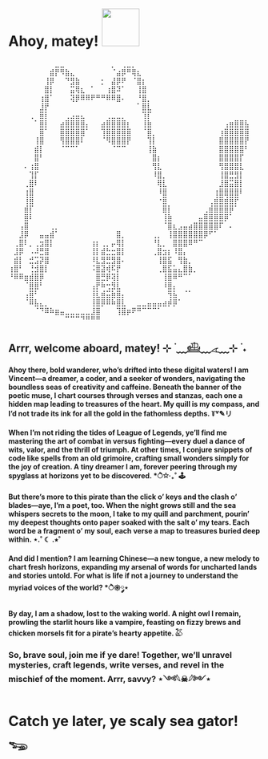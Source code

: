 # Ahoy, matey! <img src="https://github.com/Anmol-Baranwal/Cool-GIFs-For-GitHub/assets/74038190/2c79649a-b04c-4c78-998f-c126db48305c" width="75">&nbsp;

⠀⠀⠀⠀⠀⠀⠀⠀⠀⣀⣀⠀⠀⠀⠀⠀⠀⠀⠀⠀⡀⠀⢀⣀⡀⠀⠀⠀⠀⠀⠀⠀⠀⠀⠀⠀⠀⠀⠀⠀⠀⠀⠀⠀⠀⠀⠀
⠀⠀⠀⠀⠀⠀⠀⠀⣾⡟⠻⣷⣄⠀⠀⠀⠀⠀⠀⠀⠈⣴⡿⠛⢿⣆⠀⠀⠀⠀⠀⠀⠀⠀⠀⠀⠀⠀⠀⠀⠀⠀⠀⠀⠀⠀⠀
⠀⠀⠀⠀⠀⠀⠀⢸⡿⠀⠀⠙⣻⣷⠀⠀⠀⠀⡂⠀⣼⡿⠟⠀⠈⣿⡆⠀⠀⠀⠀⠀⠀⠀⠀⠀⠀⠀⠀⠀⠀⠀⠀⠀⠀⠀⠀
⠀⠀⠀⠀⠀⠀⠀⣿⡇⠀⠀⠀⣭⢿⣆⠀⠁⠀⠀⢰⣿⠽⠁⠀⠀⢸⣿⠀⠀⠀⠀⠀⠀⠀⠀⠀⠀⠀⠀⠀⠀⠀⠀⠀⠀⠀⠀
⠀⠀⠀⠀⠀⠀⢰⣿⠁⠀⠀⠀⢽⡿⠿⠿⠟⠛⠛⠿⠿⣿⠄⠀⠀⠘⣿⡀⠀⠀⠀⠀⠀⠀⠀⠀⠀⠀⠀⠀⠀⠀⠀⠀⠀⠀⠀
⠀⠀⠀⠀⠀⠀⣸⡟⠀⠀⠀⠀⠀⠀⠀⠀⠀⠀⠀⠀⠀⠀⠀⠀⠀⠁⣿⣇⠀⠀⠀⠀⠀⠀⠀⠀⠀⠀⠀⠀⠀⠀⠀⠀⠀⠀⠀
⠀⠀⠀⠀⢀⠀⣿⡇⠀⠀⠀⢀⣠⣤⣄⠀⠀⠀⠀⢀⣀⣀⡀⠀⠀⠀⢹⡏⠀⠀⠀⠀⠀⠀⠀⠀⠀⠀⠀⠀⠀⠀⠀⠀⠀⠀⠀
⠀⠀⠀⠀⠀⠁⣿⡇⠀⠀⣴⣿⣿⣿⣿⡄⠀⠀⣴⣿⣿⣿⣿⡆⠀⠀⢸⣷⠀⠀⠀⠀⠀⠀⠀⠀⠀⠀⠀⠀⠀⠀⢠⣶⣿⣿⣧ 
⠀⠀⠀⠀⠀⠀⣿⠁⠀⠀⣿⣿⣿⣿⣿⠁⠀⠀⢹⣿⣿⣿⣿⣿⠀⠀⠈⣿⡀⠀⠀⠀⠀⠀⠀⠀⠀⠀⠀⠀⠀⢰⣿⣿⣿⣿⣿
⠀⠀⠀⠀⠀⢸⣿⠀⠀⠀⢻⣿⣿⣿⠇⠀⠀⠀⠈⠻⣿⣿⣿⡟⠀⠀⠀⢹⡇⠀⠀⠀⠀⠀⠀⠀⠀⠀⠀⠀⠀⣿⣿⣿⣿⣿⡟
⠀⠀⠀⠀⠀⣾⡇⠀⠀⠀⠈⠉⠉⠁⠀⠀⠀⠀⠀⠀⠈⠉⠉⠀⠀⠀⠀⢸⣷⠀⠀⠀⠀⠀⠀⠀⠀⠀⠀⠀⠀⣿⣿⣿⣿⣿⠃
⠀⠀⠀⠀⠀⣿⠃⠀⠀⠀⠀⠀⠀⠀⠀⠀⠀⠀⠀⠀⠀⠀⠀⠀⠀⠀⠀⠀⣿⡆⠀⠀⠀⠀⠀⠀⠀⠀⠀⠀⠀⣿⣿⣿⣿⡏⠀
⠀⠀⠀⠄⢰⣿⠀⠀⠀⠀⠀⠀⠀⠀⠀⠀⠀⠀⠀⠀⠀⠀⠀⠀⠀⠀⠀⠀⢻⣇⠀⠀⠀⠀⠀⠀⠀⠀⠀⠀⠀⢻⣿⣿⣿⣇⠀
⠀⠀⠀⠀⢹⡏⠀⠀⠀⠀⠀⠀⠀⠀⠀⠀⠀⠀⠀⠀⠀⠀⠀⠀⠀⠀⠀⠀⠸⣿⡀⠀⠀⠀⠀⠀⠀⠀⠀⠀⠀⢸⣿⣛⣻⡇⠀
⠀⠀⠀⢀⣿⠇⠀⠀⠀⠀⠀⠀⠀⠀⠀⠀⠀⠀⠀⠀⠀⠀⠀⠀⠀⠀⠀⠀⠀⢿⣇⠀⠀⠀⠀⠀⠀⠀⠀⠀⠀⣸⣿⣭⣿⡇⠀
⠀⠀⠀⢰⣿⠀⠀⠀⠀⠀⠀⠀⠀⠀⠀⠀⠀⠀⠀⠀⠀⠀⠀⠀⠀⠀⠀⠀⠀⠸⣿⠀⠀⠀⠀⠀⠀⠀⠀⠀⢰⣿⣿⣿⣿⠇⠀
⠀⠀⠀⢸⣿⠀⠀⠀⠀⠀⠀⠀⠀⠀⠀⠀⠀⠀⠀⠀⠀⠀⠀⠀⠀⠀⠀⠀⠀⠐⣿⠀⠀⠀⠀⠀⠀⠀⠀⢀⣾⣿⣾⣿⡟⠀⠀
⠀⠀⠀⣾⡏⠀⠀⠀⠀⠀⠀⠀⠀⠀⠀⠀⠀⠀⠀⠀⠀⠀⠀⠀⠀⠀⠀⠀⠀⠀⣿⡇⠀⠀⠀⠀⠀⠀⢀⣾⣿⣿⣿⡿⠁⠀⠀
⠀⠀⠀⣿⠇⠀⠀⠀⠀⠀⠀⠀⠀⠀⠀⠀⠀⠀⠀⠀⠀⠀⠀⠀⠀⠀⠀⠀⠀⠀⢸⣷⠀⠀⠀⠀⠀⣤⣿⣿⣿⣿⡿⠁⠀⠀⠀
⠀⠀⢠⣿⠀⠀⠀⠀⢀⡀⠀⠀⠀⠀⠀⠀⠀⠀⠀⠀⠀⠀⠀⠀⠀⠀⠀⠀⠀⠀⠈⣿⣆⣠⣤⣴⣿⣿⣿⣿⣿⠏⠀⠄⠀⠀⠀
⠀⠀⣸⡿⠀⠀⣤⣤⣾⠁⠀⠀⠀⠀⠀⠀⠀⠀⠀⠀⠀⣿⡀⠀⠀⠀⠀⠀⢀⡀⠀⢸⣿⣿⣿⣿⣿⣿⡿⠋⠁⠀⠀⠀⠀⠀⠀
⠀⢀⣿⠇⡀⢀⣲⣿⡇⠀⠀⠀⠀⠀⠀⠀⢰⡆⢀⡀⡤⢿⡇⠀⠀⠀⠀⠀⠘⣇⡀⠀⣿⣿⣿⠿⠛⠉⠀⠀⠀⠀⠀⠀⠀⠀⠀
⠀⣸⡿⠀⠠⠼⣛⣿⠀⠀⠀⠀⠀⠀⠀⠀⢸⡇⣾⣓⣒⣿⡇⠀⠀⠀⠀⠀⢀⣿⣲⡆⠸⣿⡄⠀⠀⠀⠀⠀⠀⠀⠀⠀⠀⠀⠀
⠀⣾⡇⠀⣚⣩⡽⣿⠀⠀⠀⠀⠀⠀⠀⠀⠸⣇⣻⣛⣻⣿⠄⠀⠀⠀⠀⠀⠀⢸⣿⣯⠀⢻⣷⡀⠀⠀⠀⠀⠀⠀⠀⠀⠀⠀⠀
⢰⣿⠃⠀⢘⣺⣿⡇⠀⠀⠀⠀⠀⠀⠀⠀⠨⣿⣽⢾⠯⡟⠀⠀⠀⠀⠀⠀⠀⢀⣿⣯⣥⣄⣿⣷⡀⠀⠀⠀⠀⠀⠀⠀⠀⠀⠀
⠘⠿⠿⣶⣾⣿⡿⠀⠀⠀⠀⠀⠀⠀⠀⠀⠀⣿⣛⡿⢽⡇⠀⠀⠀⠀⠀⠀⠀⠀⢸⣿⠿⠛⠉⠁⠀⠀⠀⠀⠀⠀⠀⠀⠀⠀⠀
⠀⠀⠀⠈⣿⣿⠃⠀⠀⠀⠀⠀⠀⠀⠀⠀⢠⡟⠷⢒⣻⣇⠀⠀⠀⠀⠀⠀⠀⠀⠸⣿⡄⠀⠀⠀⠀⠀⠀⠀⠀⠀⠀⠀⠀⠀⠀
⠀⠀⠀⢠⣿⠃⠀⠀⠀⠀⠀⠀⠀⠀⠀⠀⢸⣇⣾⣭⣷⣿⡄⠀⠀⠀⠀⠀⠀⠀⠀⢻⣧⠀⠈⠁⠀⠀⠀⠀⠀⠀⠀⠀⠀⠀⠀
⠀⠀⠀⠈⠿⣧⣄⡀⠀⠀⠀⠀⠀⠀⠀⠀⢸⣿⡿⠿⠷⣿⣇⠀⠀⣀⣀⣤⣤⣤⣴⡾⡿⠁⠀⠀⠀⠀⠀⠀⠀⠀⠀⠀⠀⠀⠀
⠀⠀⠀⠀⠀⠈⠙⠿⠷⣶⣤⣀⣀⣀⣀⣀⣸⣿⠀⠀⠀⢹⣿⡶⠟⠛⠉⠉⠉⠁⠀⠀⠀⠀⠀⠀⠀⠀⠀⠀⠀⠀⠀⠀⠀⠀⠀
⠀⠀⠀⠀⠀⠀⠀⠀⠀⠀⠀⠉⠉⠉⠙⠛⠛⠛⠀⠀⠀⠀⠀⠀⠀⠀⠀⠀⠀⠀⠀⠀⠀⠀⠀⠀⠀⠀⠀⠀⠀⠀⠀⠀⠀⠀⠀

## Arrr, welcome aboard, matey! ⊹ ࣪ ﹏𓊝﹏𓂁﹏⊹ ࣪ ˖

#### Ahoy there, bold wanderer, who’s drifted into these digital waters! I am Vincent—a dreamer, a coder, and a seeker of wonders, navigating the boundless seas of creativity and caffeine. Beneath the banner of the poetic muse, I chart courses through verses and stanzas, each one a hidden map leading to treasures of the heart. My quill is my compass, and I’d not trade its ink for all the gold in the fathomless depths. ꒦꒷✎リ
#### When I’m not riding the tides of League of Legends, ye’ll find me mastering the art of combat in versus fighting—every duel a dance of wits, valor, and the thrill of triumph. At other times, I conjure snippets of code like spells from an old grimoire, crafting small wonders simply for the joy of creation. A tiny dreamer I am, forever peering through my spyglass at horizons yet to be discovered.   *ੈ✩‧₊˚  🕹
#### But there’s more to this pirate than the click o’ keys and the clash o’ blades—aye, I’m a poet, too. When the night grows still and the sea whispers secrets to the moon, I take to my quill and parchment, pourin’ my deepest thoughts onto paper soaked with the salt o’ my tears. Each word be a fragment o’ my soul, each verse a map to treasures buried deep within.  ⋆.˚ ☾ .⭒˚
#### And did I mention? I am learning Chinese—a new tongue, a new melody to chart fresh horizons, expanding my arsenal of words for uncharted lands and stories untold. For what is life if not a journey to understand the myriad voices of the world? *ੈ𑁍༘⋆

#### By day, I am a shadow, lost to the waking world. A night owl I remain, prowling the starlit hours like a vampire, feasting on fizzy brews and chicken morsels fit for a pirate’s hearty appetite. 𓅷

### So, brave soul, join me if ye dare! Together, we’ll unravel mysteries, craft legends, write verses, and revel in the mischief of the moment. Arrr, savvy? ⋆༺𓆩☠︎︎𓆪༻⋆

# Catch ye later, ye scaly sea gator! 𓆌
